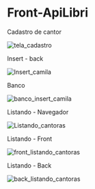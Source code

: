 # Front-ApiLibri

Cadastro de cantor 

![tela_cadastro](https://user-images.githubusercontent.com/70537487/228420429-81434954-34a9-442d-8848-3be4cb00d613.png)

Insert - back

![Insert_camila](https://user-images.githubusercontent.com/70537487/228420504-14bac619-f4d8-41af-b29c-f3d4d5845680.png)

Banco

![banco_insert_camila](https://user-images.githubusercontent.com/70537487/228420563-38fbe021-0e1d-4798-a65a-2c9a300c200d.png)

Listando - Navegador

![Listando_cantoras](https://user-images.githubusercontent.com/70537487/228420855-a3a07e71-a594-46bc-ace9-ba0d9faa28b2.png)


Listando - Front

![front_listando_cantoras](https://user-images.githubusercontent.com/70537487/228420633-405522f2-d173-498f-bb27-d2688147c2c3.png)

Listando - Back

![back_listando_cantoras](https://user-images.githubusercontent.com/70537487/228420688-6b7f4859-fcfe-4e4f-b23b-5cad0c4aba61.png)
